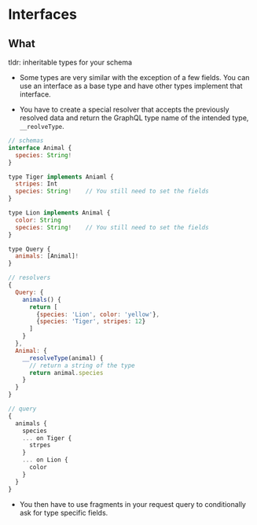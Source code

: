 # Interfaces

## What

tldr: inheritable types for your schema

- Some types are very similar with the exception of a few fields. You can use an interface as a base type and have other types implement that interface.

- You have to create a special resolver that accepts the previously resolved data and return the GraphQL type name of the intended type, `__reolveType`.

```javascript
// schemas
interface Animal {
  species: String!
}

type Tiger implements Aniaml {
  stripes: Int
  species: String!    // You still need to set the fields
}

type Lion implements Animal {
  color: String
  species: String!    // You still need to set the fields
}

type Query {
  animals: [Animal]!
}

// resolvers
{
  Query: {
    animals() {
      return [
        {species: 'Lion', color: 'yellow'},
        {species: 'Tiger', stripes: 12}
      ]
    }
  },
  Animal: {
    __resolveType(animal) {
      // return a string of the type
      return animal.species
    }
  }
}

// query
{
  animals {
    species
    ... on Tiger {
      strpes
    }
    ... on Lion {
      color
    }
  }
}
```

- You then have to use fragments in your request query to conditionally ask for type specific fields.
